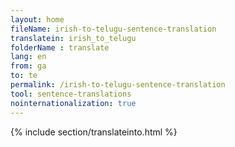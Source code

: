 ```yaml
---
layout: home
fileName: irish-to-telugu-sentence-translation
translatein: irish_to_telugu
folderName : translate
lang: en
from: ga
to: te
permalink: /irish-to-telugu-sentence-translation
tool: sentence-translations
nointernationalization: true
---
```

{% include section/translateinto.html %}

